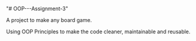 "# OOP---Assignment-3" 

A project to make any board game.

Using OOP Principles to make the code cleaner, maintainable and reusable.
